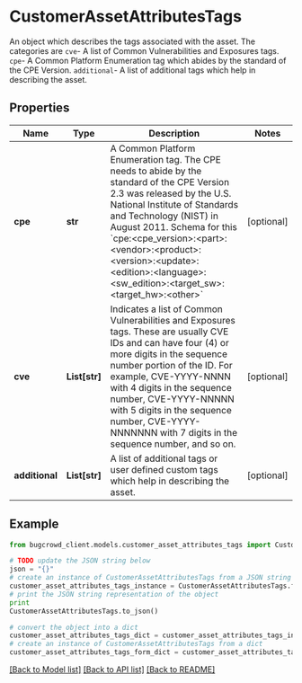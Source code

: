 # CustomerAssetAttributesTags

An object which describes the tags associated with the asset. The categories are  `cve`- A list of Common Vulnerabilities and Exposures tags.  `cpe`- A Common Platform Enumeration tag which abides by the standard of the CPE Version.  `additional`- A list of additional tags which help in describing the asset. 

## Properties

Name | Type | Description | Notes
------------ | ------------- | ------------- | -------------
**cpe** | **str** | A Common Platform Enumeration tag. The CPE needs to abide by the standard of the CPE Version 2.3 was released by the U.S. National Institute of Standards and Technology (NIST) in August 2011.  Schema for this &#x60;cpe:&lt;cpe_version&gt;:&lt;part&gt;:&lt;vendor&gt;:&lt;product&gt;:&lt;version&gt;:&lt;update&gt;:&lt;edition&gt;:&lt;language&gt;:&lt;sw_edition&gt;:&lt;target_sw&gt;:&lt;target_hw&gt;:&lt;other&gt;&#x60;  | [optional] 
**cve** | **List[str]** | Indicates a list of Common Vulnerabilities and Exposures tags.  These are usually CVE IDs and can have four (4) or more digits in the sequence number portion of the ID.  For example, CVE-YYYY-NNNN with 4 digits in the sequence number, CVE-YYYY-NNNNN with 5 digits in the sequence number, CVE-YYYY-NNNNNNN with 7 digits in the sequence number, and so on.  | [optional] 
**additional** | **List[str]** | A list of additional tags or user defined custom tags which help in describing the asset. | [optional] 

## Example

```python
from bugcrowd_client.models.customer_asset_attributes_tags import CustomerAssetAttributesTags

# TODO update the JSON string below
json = "{}"
# create an instance of CustomerAssetAttributesTags from a JSON string
customer_asset_attributes_tags_instance = CustomerAssetAttributesTags.from_json(json)
# print the JSON string representation of the object
print
CustomerAssetAttributesTags.to_json()

# convert the object into a dict
customer_asset_attributes_tags_dict = customer_asset_attributes_tags_instance.to_dict()
# create an instance of CustomerAssetAttributesTags from a dict
customer_asset_attributes_tags_form_dict = customer_asset_attributes_tags.from_dict(customer_asset_attributes_tags_dict)
```
[[Back to Model list]](../README.md#documentation-for-models) [[Back to API list]](../README.md#documentation-for-api-endpoints) [[Back to README]](../README.md)


